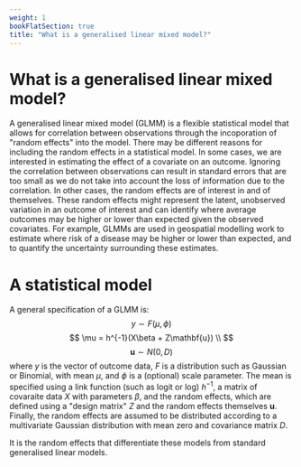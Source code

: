 ```yaml
---
weight: 1
bookFlatSection: true
title: "What is a generalised linear mixed model?"
---
```


# What is a generalised linear mixed model?
A generalised linear mixed model (GLMM) is a flexible statistical model that allows for correlation between observations through the incoporation of "random effects" into the model. There may be different reasons for including the random effects in a statistical model. In some cases, we are interested in estimating the effect of a covariate on an outcome. Ignoring the correlation between observations can result in standard errors that are too small as we do not take into account the loss of information due to the correlation. In other cases, the random effects are of interest in and of themselves. These random effects might represent the latent, unobserved variation in an outcome of interest and can identify where average outcomes may be higher or lower than expected given the observed covariates. For example, GLMMs are used in geospatial modelling work to estimate where risk of a disease may be higher or lower than expected, and to quantify the uncertainty surrounding these estimates.

# A statistical model
A general specification of a GLMM is:
$$
y \sim F(\mu,\phi) 
$$
$$
\mu = h^{-1}(X\beta + Z\mathbf{u}) \\
$$
$$
\mathbf{u} \sim N(0,D)
$$
where $y$ is the vector of outcome data, $F$ is a distribution such as Gaussian or Binomial, with mean $\mu$, and $\phi$ is a (optional) scale parameter. The mean is specified using a link function (such as logit or log) $h^{-1}$, a matrix of covaraite data $X$ with parameters $\beta$, and the random effects, which are defined using a "design matrix" $Z$ and the random effects themselves $\mathbf{u}$. Finally, the random effects are assumed to be distributed according to a multivariate Gaussian distribution with mean zero and covariance matrix $D$.

It is the random effects that differentiate these models from standard generalised linear models. 